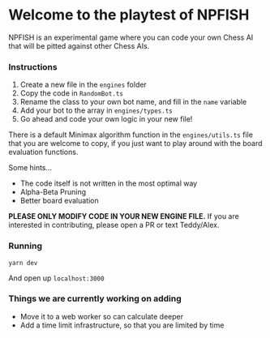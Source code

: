 # Welcome to the playtest of NPFISH

NPFISH is an experimental game where you can code your own Chess AI that will be pitted against other Chess AIs.

### Instructions

1. Create a new file in the `engines` folder
2. Copy the code in `RandomBot.ts`
3. Rename the class to your own bot name, and fill in the `name` variable
4. Add your bot to the array in `engines/types.ts`
5. Go ahead and code your own logic in your new file!

There is a default Minimax algorithm function in the `engines/utils.ts` file that you are welcome to copy, if you just want to play around with the board evaluation functions.

Some hints...

- The code itself is not written in the most optimal way
- Alpha-Beta Pruning
- Better board evaluation

**PLEASE ONLY MODIFY CODE IN YOUR NEW ENGINE FILE.** If you are interested in contributing, please open a PR or text Teddy/Alex.

### Running

```
yarn dev
```

And open up `localhost:3000`

### Things we are currently working on adding

- Move it to a web worker so can calculate deeper
- Add a time limit infrastructure, so that you are limited by time
